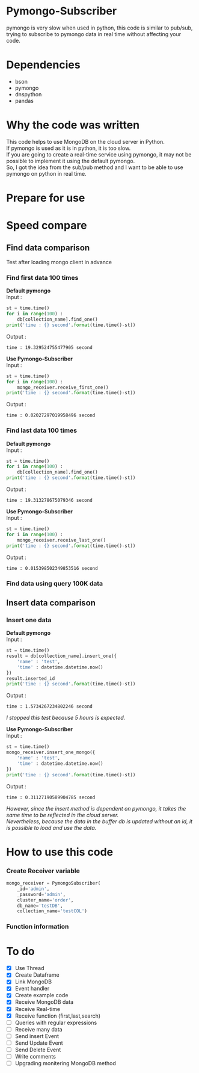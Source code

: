 # Pymongo-Subscriber
 pymongo is very slow when used in python, this code is similar to pub/sub, trying to subscribe to pymongo data in real time without affecting your code.
 
# Dependencies
* bson
* pymongo
* dnspython
* pandas

# Why the code was written
This code helps to use MongoDB on the cloud server in Python.    
If pymongo is used as it is in python, it is too slow.   
If you are going to create a real-time service using pymongo, it may not be possible to implement it using the default pymongo.    
So, I got the idea from the sub/pub method and I want to be able to use pymongo on python in real time.    

# Prepare for use
 
# Speed compare
## Find data comparison
Test after loading mongo client in advance    
### Find first data 100 times
**Default pymongo**    
Input : 
```python
st = time.time()
for i in range(100) :
    db[collection_name].find_one()
print('time : {} second'.format(time.time()-st))
```
Output :
```
time : 19.329524755477905 second
```
    
**Use Pymongo-Subscriber**    
Input : 
```python
st = time.time()
for i in range(100) :
    mongo_receiver.receive_first_one()
print('time : {} second'.format(time.time()-st))
```
Output :
```
time : 0.02027297019958496 second
```


### Find last data 100 times
**Default pymongo**    
Input : 
```python
st = time.time()
for i in range(100) :
    db[collection_name].find_one()
print('time : {} second'.format(time.time()-st))
```
Output :
```
time : 19.313278675079346 second
```
    
**Use Pymongo-Subscriber**    
Input :   
```python
st = time.time()
for i in range(100) :
    mongo_receiver.receive_last_one()
print('time : {} second'.format(time.time()-st))
```
Output :
```
time : 0.015398502349853516 second
```

### Find data using query 100K data

## Insert data comparison
### Insert one data
**Default pymongo**    
Input :   
```python
st = time.time()
result = db[collection_name].insert_one({
    'name' : 'test',
    'time' : datetime.datetime.now()
})
result.inserted_id
print('time : {} second'.format(time.time()-st))
```
Output :    
```
time : 1.5734267234802246 second
```
*I stopped this test because 5 hours is expected.*    
    
**Use Pymongo-Subscriber**    
Input :   
```python
st = time.time()
mongo_receiver.insert_one_mongo({
    'name' : 'test',
    'time' : datetime.datetime.now()
})
print('time : {} second'.format(time.time()-st))
```
Output :
```
time : 0.31127190589904785 second
```
*However, since the insert method is dependent on pymongo, it takes the same time to be reflected in the cloud server.    
Nevertheless, because the data in the buffer db is updated without an id, it is possible to load and use the data.*      


# How to use this code
### Create Receiver variable
```python
mongo_receiver = PymongoSubscriber(
    _id='admin',
    _password='admin',
    cluster_name='order',
    db_name='testDB',
    collection_name='testCOL')
```
### Function information

# To do
- [x] Use Thread
- [x] Create Dataframe
- [x] Link MongoDB
- [x] Event handler
- [x] Create example code
- [x] Receive MongoDB data
- [x] Receive Real-time
- [x] Receive function (first,last,search)
- [ ] Queries with regular expressions
- [ ] Receive many data
- [ ] Send insert Event
- [ ] Send Update Event
- [ ] Send Delete Event
- [ ] Write comments
- [ ] Upgrading monitering MongoDB method
